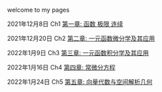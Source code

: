welcome to my pages



2021年12月8日 Ch1 
[第一章: 函数 极限 连续](https://quanlongcs.github.io/ZSB/math/Ch1/README.html)



2021年12月20日 Ch2
[第二章: 一元函数微分学及其应用](https://quanlongcs.github.io/ZSB/Math/Ch2/index.html)



2022年1月9日 Ch3
[第三章: 一元函数积分学及其应用](https://quanlongcs.github.io/ZSB/math/Ch3/README.html)



2022年1月16日 Ch4
[第四章: 常微分方程](https://quanlongcs.github.io/ZSB/math/Ch4/README.html)



2022年1月24日 Ch5
[第五章: 向量代数与空间解析几何](https://quanlongcs.github.io/ZSB/math/Ch5/README.html)



